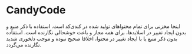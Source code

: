 # CandyCode
اینجا مخزنی برای تمام محتواهای تولید شده در کندی‌کد است.
استفاده با ذکر منبع و بدون ایجاد تغییر در اسلایدها، برای همه مجاز و باعث خوشحالی نگارنده است.
استفاده بدون ذکر منبع یا با ایجاد تغییر در محتوا، اخلاقا صحیح نبوده و موجب دلخوری شدید نگارنده می‌گردد.
